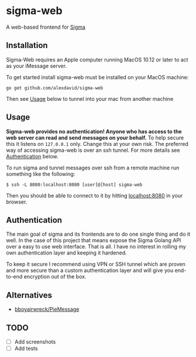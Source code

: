 # sigma-web

A web-based frontend for [Sigma](https://github.com/alexdavid/sigma)

## Installation
Sigma-Web requires an Apple computer running MacOS 10.12 or later to act as your iMessage server.

To get started install sigma-web must be installed on your MacOS machine:
```shell
go get github.com/alexdavid/sigma-web
```
Then see [Usage](#usage) below to tunnel into your mac from another machine

## Usage
**Sigma-web provides no authentication! Anyone who has access to the web server can read and send messages on your behalf.**
To help secure this it listens on `127.0.0.1` only. Change this at your own risk. The preferred way of accessing sigma-web is over an ssh tunnel. For more details see [Authentication](#authentication) below.

To run sigma and tunnel messages over ssh from a remote machine run something like the following:
```shell
$ ssh -L 8080:localhost:8080 [user]@[host] sigma-web
```
Then you should be able to connect to it by hitting [localhost:8080](http://localhost:8080) in your browser.


## Authentication
The main goal of sigma and its frontends are to do one single thing and do it well. In the case of this project that means expose the Sigma Golang API over a easy to use web interface. That is all. I have no interest in rolling my own authentication layer and keeping it hardened.

To keep it secure I recommend using VPN or SSH tunnel which are proven and more secure than a custom authentication layer and will give you end-to-end encryption out of the box.


## Alternatives
* [bboyairwreck/PieMessage](https://github.com/bboyairwreck/PieMessage)

## TODO
  - [ ] Add screenshots
  - [ ] Add tests
